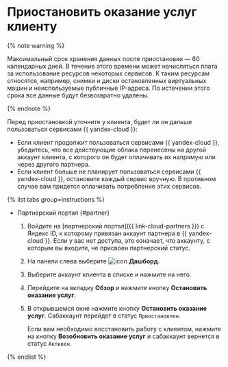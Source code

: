 # Приостановить оказание услуг клиенту

{% note warning %}

Максимальный срок хранения данных после приостановки — 60 календарных дней. В течение этого времени может начисляться плата за использование ресурсов некоторых сервисов. К таким ресурсам относятся, например, снимки и диски остановленных виртуальных машин и неиспользуемые публичные IP-адреса. По истечении этого срока все данные будут безвозвратно удалены.

{% endnote %}

Перед приостановкой уточните у клиента, будет ли он дальше пользоваться сервисами {{ yandex-cloud }}:

* Если клиент продолжит пользоваться сервисами {{ yandex-cloud }}, убедитесь, что все действующие облака перенесены на другой аккаунт клиента, с которого он будет оплачивать их напрямую или через другого партнера.
* Если клиент больше не планирует пользоваться сервисами {{ yandex-cloud }}, остановите каждый сервис вручную. В противном случае вам придется оплачивать потребление этих сервисов.

{% list tabs group=instructions %}

- Партнерский портал {#partner}

  1. Войдите на [партнерский портал]({{ link-cloud-partners }}) с Яндекс ID, к которому привязан аккаунт партнера в {{ yandex-cloud }}. Если у вас нет доступа, это означает, что аккаунту, с которым вы входите, не присвоен партнерский статус.
  1. На панели слева выберите ![icon](../../_assets/console-icons/layout-header-side-content.svg) **Дашборд**.
  1. Выберите аккаунт клиента в списке и нажмите на него.
  1. Перейдите на вкладку **Обзор** и нажмите кнопку **Остановить оказание услуг**.
  1. В открывшемся окне нажмите кнопку **Остановить оказание услуг**. Сабаккаунт перейдет в статус `Приостановлен`.

     Если вам необходимо восстановить работу с клиентом, нажмите на кнопку **Возобновить оказание услуг** и сабаккаунт вернется в статус `Активен`.

{% endlist %}
